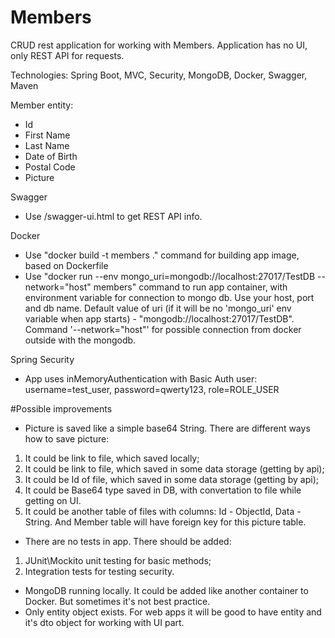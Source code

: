 # Members
CRUD rest application for working with Members. Application has no UI, only REST API for requests.

Technologies: Spring Boot, MVC, Security, MongoDB, Docker, Swagger, Maven

Member entity:
- Id
- First Name
- Last Name
- Date of Birth
- Postal Code
- Picture

Swagger
* Use /swagger-ui.html to get REST API info.

Docker
* Use "docker build -t members ." command for building app image, based on Dockerfile
* Use "docker run --env mongo_uri=mongodb://localhost:27017/TestDB --network="host" members" command to run app container, 
with environment variable for connection to mongo db. Use your host, port and db name. 
Default value of uri (if it will be no 'mongo_uri' env variable when app starts) - "mongodb://localhost:27017/TestDB".
Command '--network="host"' for possible connection from docker outside with the mongodb.

Spring Security
* App uses inMemoryAuthentication with Basic Auth user: username=test_user, password=qwerty123, role=ROLE_USER

#Possible improvements
* Picture is saved like a simple base64 String. There are different ways how to save picture: 
1) It could be link to file, which saved locally;
2) It could be link to file, which saved in some data storage (getting by api);
3) It could be Id of file, which saved in some data storage (getting by api);
4) It could be Base64 type saved in DB, with convertation to file while getting on UI.
5) It could be another table of files with columns: Id - ObjectId, Data - String. 
  And Member table will have foreign key for this picture table.

* There are no tests in app. There should be added:
1) JUnit\Mockito unit testing for basic methods;
2) Integration tests for testing security.

* MongoDB running locally. It could be added like another container to Docker. But sometimes it's not best practice.
* Only entity object exists. For web apps it will be good to have entity and it's dto object for working with UI part.


